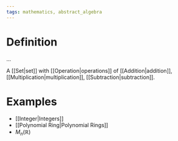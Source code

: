 ```yaml
---
tags: mathematics, abstract_algebra
---
```


# Definition

...

A [[Set|set]] with [[Operation|operations]] of [[Addition|addition]], [[Multiplication|multiplication]], [[Subtraction|subtraction]].

# Examples

- [[Integer|Integers]]
- [[Polynomial Ring|Polynomial Rings]]
- $M_n(\mathbb{R})$